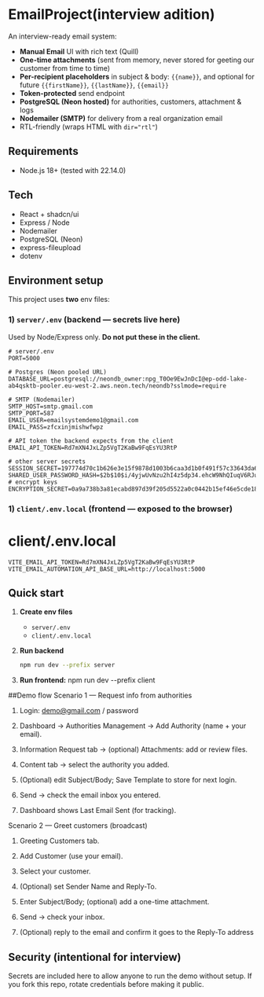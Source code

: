 # EmailProject(interview adition)

An interview-ready email system:
- **Manual Email** UI with rich text (Quill)
- **One-time attachments** (sent from memory, never stored for geeting our customer from time to time)
- **Per-recipient placeholders** in subject & body: `{{name}}`, and optional for future `{{firstName}}`, `{{lastName}}`, `{{email}}`
- **Token-protected** send endpoint
- **PostgreSQL (Neon hosted)** for authorities, customers, attachment & logs
- **Nodemailer (SMTP)** for delivery from a real organization email
- RTL-friendly (wraps HTML with `dir="rtl"`)

## Requirements
- Node.js 18+  (tested with 22.14.0)

## Tech
- React + shadcn/ui
- Express / Node
- Nodemailer
- PostgreSQL (Neon)
- express-fileupload
- dotenv

## Environment setup

This project uses **two** env files:

### 1) `server/.env`  (backend — secrets live here)
Used by Node/Express only. **Do not put these in the client.**

```env
# server/.env
PORT=5000

# Postgres (Neon pooled URL)
DATABASE_URL=postgresql://neondb_owner:npg_T0Oe9EwJnDcI@ep-odd-lake-ab4qsktb-pooler.eu-west-2.aws.neon.tech/neondb?sslmode=require

# SMTP (Nodemailer)
SMTP_HOST=smtp.gmail.com
SMTP_PORT=587
EMAIL_USER=emailsystemdemo1@gmail.com
EMAIL_PASS=zfcxinjmishwfwpz

# API token the backend expects from the client
EMAIL_API_TOKEN=Rd7mXN4JxLZp5VgT2KaBw9FqEsYU3RtP

# other server secrets
SESSION_SECRET=197774d70c1b626e3e15f9878d1003b6caa3d1b0f491f57c33643da61508bd53bdb20d0b4950058501ed9aff4e0e1b12
SHARED_USER_PASSWORD_HASH=$2b$10$i/4yjwUvNzu2hI4z5dp34.ehcW9NhQIuqV6RJueMklSrQGgqnLV5S
# encrypt keys
ENCRYPTION_SECRET=0a9a738b3a81ecabd897d39f205d5522a0c0442b15ef46e5cde18fbf32f5e9b27d0ec807877989db6591c6402bf1c04b
```

### 1) `client/.env.local` (frontend — exposed to the browser)
# client/.env.local
```
VITE_EMAIL_API_TOKEN=Rd7mXN4JxLZp5VgT2KaBw9FqEsYU3RtP
VITE_EMAIL_AUTOMATION_API_BASE_URL=http://localhost:5000
```

## Quick start

1. **Create env files**
   - `server/.env`
   - `client/.env.local`

2. **Run backend**
   ```bash
   npm run dev --prefix server


3. **Run frontend:**
   npm run dev --prefix client

##Demo flow 
Scenario 1 — Request info from authorities

1) Login: demo@gmail.com / password

2) Dashboard → Authorities Management → Add Authority (name + your email).

3) Information Request tab → (optional) Attachments: add or review files.

4) Content tab → select the authority you added.

5) (Optional) edit Subject/Body; Save Template to store for next login.

6) Send → check the email inbox you entered.

7) Dashboard shows Last Email Sent (for tracking).

Scenario 2 — Greet customers (broadcast)

1) Greeting Customers tab.

2) Add Customer (use your email).

3) Select your customer.

4) (Optional) set Sender Name and Reply-To.

5) Enter Subject/Body; (optional) add a one-time attachment.

6) Send → check your inbox.

7) (Optional) reply to the email and confirm it goes to the Reply-To address

## Security (intentional for interview)

Secrets are included here to allow anyone to run the demo without setup.
If you fork this repo, rotate credentials before making it public.

